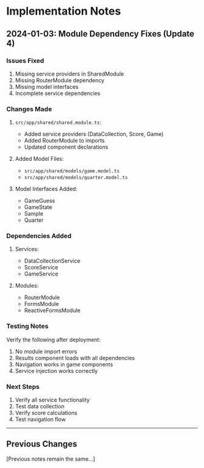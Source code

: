 # Implementation Notes

## 2024-01-03: Module Dependency Fixes (Update 4)

### Issues Fixed
1. Missing service providers in SharedModule
2. Missing RouterModule dependency
3. Missing model interfaces
4. Incomplete service dependencies

### Changes Made

1. `src/app/shared/shared.module.ts`:
   - Added service providers (DataCollection, Score, Game)
   - Added RouterModule to imports
   - Updated component declarations

2. Added Model Files:
   - `src/app/shared/models/game.model.ts`
   - `src/app/shared/models/quarter.model.ts`

3. Model Interfaces Added:
   - GameGuess
   - GameState
   - Sample
   - Quarter

### Dependencies Added
1. Services:
   - DataCollectionService
   - ScoreService
   - GameService

2. Modules:
   - RouterModule
   - FormsModule
   - ReactiveFormsModule

### Testing Notes
Verify the following after deployment:
1. No module import errors
2. Results component loads with all dependencies
3. Navigation works in game components
4. Service injection works correctly

### Next Steps
1. Verify all service functionality
2. Test data collection
3. Verify score calculations
4. Test navigation flow

---

## Previous Changes
[Previous notes remain the same...]
